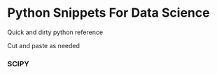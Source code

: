 # Python Snippets For Data Science
Quick and dirty python reference

Cut and paste as needed


### SCIPY
```python

```